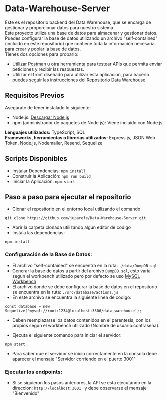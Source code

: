# Data-Warehouse-Server

Este es el repositorio backend del Data Warehouse, que se encarga de gestionar y proporcionar datos para nuestro sistema.  
Este proyecto utiliza una base de datos para almacenar y gestionar datos. Puedes configurar la base de datos utilizando un archivo "self-contained" (incluido en este repositorio) que contiene toda la información necesaria para crear y poblar la base de datos.   
Tienes dos opciones para probarlo:
* Utilizar [Postman](https://www.postman.com/) u otra herramienta para testear APIs que permita enviar peticiones y recibir las respuestas.
* Utilizar el front diseñado para utilizar esta aplicacion, para hacerlo puedes seguir las instrucciones del [Repositorio Data Warehouse](https://github.com/juparefe/Data-Warehouse)

## Requisitos Previos

Asegúrate de tener instalado lo siguiente:

- Node.js: [Descargar Node.js](https://nodejs.org/)
- npm (administrador de paquetes de Node.js): Viene incluido con Node.js

**Lenguajes utilizados:** TypeScript, SQL  
**Frameworks, herramientas o librerias utilizados:** Express.js, JSON Web Token, Node.js, Nodemailer, Resend, Sequelize

## Scripts Disponibles
* Instalar Dependencias: `npm install`
* Construir la Aplicación: `npm run build`
* Iniciar la Aplicación: `npm start`

## Paso a paso para ejecutar el repositorio
* Clonar el repositorio en el entorno local utilizando el comando 
```
git clone https://github.com/juparefe/Data-Warehouse-Server.git
```
* Abrir la carpeta clonada utilizando algun editor de codigo
* Instala las dependencias:
```
npm install
```
### Configuración de la Base de Datos:
- El archivo "self-contained" se encuentra en la ruta: ```./data/DumpDB.sql```
- Generar la base de datos a partir del archivo ```DumpDB.sql```, esto varia segun el workbench utilizado pero por defecto se uso [MySQL Workbench](https://www.mysql.com/products/workbench/)
- El archivo donde se debe configurar la base de datos en el repositorio se encuentra en la ruta: ```./src/database/actions.js```
- En este archivo se encuentra la siguiente linea de codigo:
```
const database = new Sequelize('mysql://root:1234@localhost:3306/data_warehouse');
```
- Deben reemplazarse los datos contenidos en el parentesis, con los propios segun el workbench utilizado (Nombre de usuario:contraseña).
  
* Ejecuta el siguiente comando para iniciar el servidor:
```
npm start
```
- Para saber que el servidor se inicio correctamente en la consola debe aparecer el mensaje "Servidor corriendo en el puerto 3001"

### Ejecutar los endpoints:
- Si se siguieron los pasos anteriores, la API se esta ejecutando en la direccion: ```http://localhost:3001 ``` y debe observarse el mensaje "Bienvenido"

